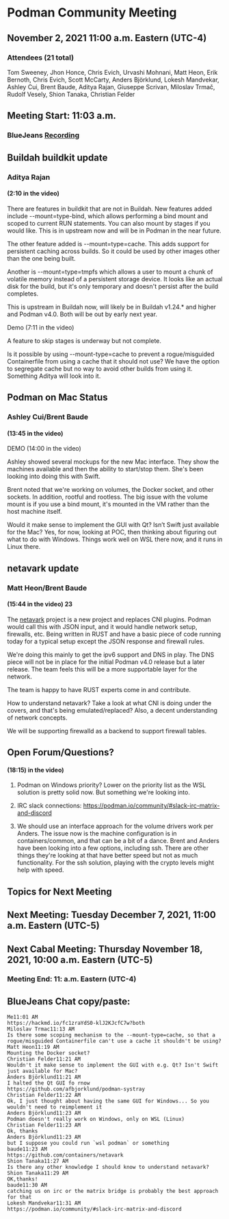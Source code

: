 # Podman Community Meeting
## November 2, 2021 11:00 a.m. Eastern (UTC-4)

### Attendees (21 total)
Tom Sweeney, Jhon Honce, Chris Evich, Urvashi Mohnani, Matt Heon,  Erik Bernoth, Chris Evich, Scott McCarty, Anders Björklund, Lokesh Mandvekar, Ashley Cui, Brent Baude, Aditya Rajan, Giuseppe Scrivan, Miloslav Trmač, Rudolf Vesely, Shion Tanaka, Christian Felder

## Meeting Start: 11:03 a.m.
### BlueJeans [Recording](https://bluejeans.com/s/bhRBWYOh02V)

## Buildah buildkit update
### Aditya Rajan
#### (2:10 in the video)

There are features in buildkit that are not in Buildah.   New features added include --mount=type-bind, which allows performing a bind mount and scoped to current RUN statements.
You can also mount by stages if you would like.  This is in upstream now and will be in Podman in the near future.

The other feature added is --mount=type=cache.  This adds support for persistent caching across builds.  So it could be used by other images other than the one being built.

Another is --mount=type=tmpfs which allows a user to mount a chunk of volatile memory instead of a persistent storage device.  It looks like an actual disk for the build, but it's only temporary and doesn't persist after the build completes.

This is upstream in Buildah now, will likely be in Buildah v1.24.* and higher and Podman v4.0.  Both will be out by early next year.

Demo (7:11 in the video)

A feature to skip stages is underway but not complete.

Is it possible by using --mount-type=cache to prevent a rogue/misguided Containerfile from using a cache that it should not use?  We have the option to segregate cache but no way to avoid other builds from using it.  Something Aditya will look into it.



## Podman on Mac Status
### Ashley Cui/Brent Baude
#### (13:45 in the video)

DEMO (14:00 in the video)

Ashley showed several mockups for the new Mac interface.  They show the machines available and then the ability to start/stop them.  She's been looking into doing this with Swift.

Brent noted that we're working on volumes, the Docker socket, and other sockets.  In addition, rootful and rootless.  The big issue with the volume mount is if you use a bind mount, it's mounted in the VM rather than the host machine itself.

Would it make sense to implement the GUI with Qt? Isn’t Swift just available for the Mac?  Yes, for now, looking at POC, then thinking about figuring out what to do with Windows.  Things work well on WSL there now, and it runs in Linux there.

## netavark update
### Matt Heon/Brent Baude
#### (15:44 in the video) 23

The [netavark](https://github.com/containers/netavark) project is a new project and replaces CNI plugins.  Podman would call this with JSON input, and it would handle network setup, firewalls, etc.  Being written in RUST and have a basic piece of code running today for a typical setup except the JSON response and firewall rules.

We're doing this mainly to get the ipv6 support and DNS in play.  The DNS piece will not be in place for the initial Podman v4.0 release but a later release.  The team feels this will be a more supportable layer for the network.

The team is happy to have RUST experts come in and contribute.

How to understand netavark?  Take a look at what CNI is doing under the covers, and that's being emulated/replaced?  Also, a decent understanding of network concepts.  

We will be supporting firewalld as a backend to support firewall tables.


## Open Forum/Questions?
#### (18:15) in the video)

1) Podman on Windows priority?  Lower on the priority list as the WSL solution is pretty solid now.  But something we're looking into.

2) IRC slack connections: https://podman.io/community/#slack-irc-matrix-and-discord

3) We should use an interface approach for the volume drivers work per Anders.  The issue now is the machine configuration is in containers/common, and that can be a bit of a dance.  Brent and Anders have been looking into a few options, including ssh.  There are other things they're looking at that have better speed but not as much functionality.  For the ssh solution, playing with the crypto levels might help with speed.



## Topics for Next Meeting


## Next Meeting: Tuesday December 7, 2021, 11:00 a.m. Eastern (UTC-5)
## Next Cabal Meeting: Thursday November 18, 2021, 10:00 a.m. Eastern (UTC-5)

### Meeting End: 11: a.m. Eastern (UTC-4)


## BlueJeans Chat copy/paste:
```
Me11:01 AM
https://hackmd.io/fc1zraYdS0-klJ2KJcfC7w?both
Miloslav Trmac11:13 AM
Is there some scoping mechanism to the --mount-type=cache, so that a rogue/misguided Containerfile can't use a cache it shouldn't be using?
Matt Heon11:19 AM
Mounting the Docker socket?
Christian Felder11:21 AM
Wouldn't it make sense to implement the GUI with e.g. Qt? Isn't Swift just available for Mac?
Anders Björklund11:21 AM
I halted the Qt GUI fo rnow
https://github.com/afbjorklund/podman-systray
Christian Felder11:22 AM
Ok, I just thought about having the same GUI for Windows... So you wouldn't need to reimplement it
Anders Björklund11:23 AM
Podman doesn't really work on Windows, only on WSL (Linux)
Christian Felder11:23 AM
Ok, thanks
Anders Björklund11:23 AM
but I suppose you could run `wsl podman` or something
baude11:23 AM
https://github.com/containers/netavark
Shion Tanaka11:27 AM
Is there any other knowledge I should know to understand netavark?
Shion Tanaka11:29 AM
OK,thanks!
baude11:30 AM
catching us on irc or the matrix bridge is probably the best approach for that
Lokesh Mandvekar11:31 AM
https://podman.io/community/#slack-irc-matrix-and-discord

```

